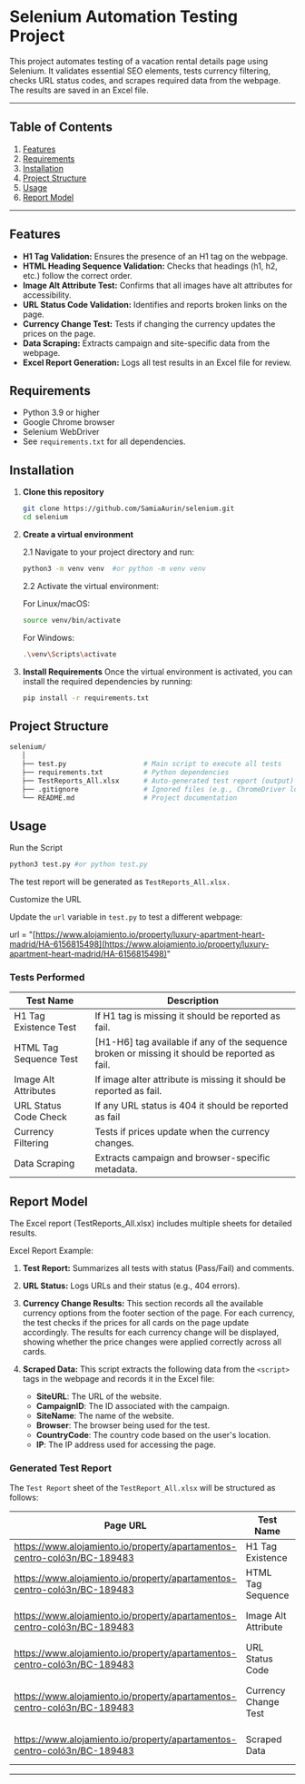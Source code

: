 # **Selenium Automation Testing Project**

This project automates testing of a vacation rental details page using Selenium. It validates essential SEO elements, tests currency filtering, checks URL status codes, and scrapes required data from the webpage. The results are saved in an Excel file.

---

## Table of Contents

1. [Features](#features)
2. [Requirements](#requirements)
3. [Installation](#installation)
4. [Project Structure](#project-structure)
5. [Usage](#usage)
6. [Report Model](#report-model)

---

## **Features**
- **H1 Tag Validation:** Ensures the presence of an H1 tag on the webpage.
- **HTML Heading Sequence Validation:** Checks that headings (h1, h2, etc.) follow the correct order.
- **Image Alt Attribute Test:** Confirms that all images have alt attributes for accessibility.
- **URL Status Code Validation:** Identifies and reports broken links on the page.
- **Currency Change Test:** Tests if changing the currency updates the prices on the page.
- **Data Scraping:** Extracts campaign and site-specific data from the webpage.
- **Excel Report Generation:** Logs all test results in an Excel file for review.


## **Requirements**
- Python 3.9 or higher
- Google Chrome browser
- Selenium WebDriver
- See `requirements.txt` for all dependencies.

## **Installation**

1. **Clone this repository**

   ```bash
   git clone https://github.com/SamiaAurin/selenium.git
   cd selenium
   ```
2. **Create a virtual environment** 

   2.1 Navigate to your project directory and run:

   ```bash
   python3 -m venv venv  #or python -m venv venv 
   ```
   2.2 Activate the virtual environment:
   
   For Linux/macOS:
   ```bash
   source venv/bin/activate   
   ```

   For Windows:
   ```bash
   .\venv\Scripts\activate
   ```

3. **Install Requirements** 
   Once the virtual environment is activated, you can install the required dependencies by running:

   ```bash
   pip install -r requirements.txt
   ```

## Project Structure

   ```bash
   selenium/
      │
      ├── test.py                   # Main script to execute all tests
      ├── requirements.txt          # Python dependencies
      ├── TestReports_All.xlsx      # Auto-generated test report (output)
      ├── .gitignore                # Ignored files (e.g., ChromeDriver logs, temporary files)
      └── README.md                 # Project documentation
   ```


## Usage

Run the Script

```bash
python3 test.py #or python test.py
```
The test report will be generated as `TestReports_All.xlsx.`

Customize the URL

Update the `url` variable in `test.py` to test a different webpage:

url = "[https://www.alojamiento.io/property/luxury-apartment-heart-madrid/HA-6156815498](https://www.alojamiento.io/property/luxury-apartment-heart-madrid/HA-6156815498)"


### **Tests Performed**

| **Test Name**            | **Description**                                          |
|--------------------------|----------------------------------------------------------|
| H1 Tag Existence Test    | If H1 tag is missing it should be reported as fail.                  |
| HTML Tag Sequence Test   | [H1-H6] tag available if any of the sequence broken or missing it should be reported as fail.|
| Image Alt Attributes     | If image alter attribute is missing it should be reported as fail.            |
| URL Status Code Check    | If any URL status is 404 it should be reported as fail                      |
| Currency Filtering       | Tests if prices update when the currency changes.        |
| Data Scraping            | Extracts campaign and browser-specific metadata. 


## Report Model
The Excel report (TestReports_All.xlsx) includes multiple sheets for detailed results.

Excel Report Example:
1. **Test Report:** Summarizes all tests with status (Pass/Fail) and comments.

2. **URL Status:** Logs URLs and their status (e.g., 404 errors).

3. **Currency Change Results:** This section records all the available currency options from the footer section of the page. For each currency, the test checks if the prices for all cards on the page update accordingly. The results for each currency change will be displayed, showing whether the price changes were applied correctly across all cards.

4. **Scraped Data:** This script extracts the following data from the `<script>` tags in the webpage and records it in the Excel file:

   - **SiteURL**: The URL of the website.
   - **CampaignID**: The ID associated with the campaign.
   - **SiteName**: The name of the website.
   - **Browser**: The browser being used for the test.
   - **CountryCode**: The country code based on the user's location.
   - **IP**: The IP address used for accessing the page. 

###  **Generated Test Report**

The `Test Report` sheet of the `TestReport_All.xlsx` will be structured as follows:

| **Page URL**                                                                                   | **Test Name**              | **Status** | **Comments**                                                                                                                                              |
|------------------------------------------------------------------------------------------------|----------------------------|------------|-----------------------------------------------------------------------------------------------------------------------------------------------------------|
| https://www.alojamiento.io/property/apartamentos-centro-coló3n/BC-189483                       | H1 Tag Existence           | Pass       | H1 tag found                                                                                                                                              |
| https://www.alojamiento.io/property/apartamentos-centro-coló3n/BC-189483                       | HTML Tag Sequence          | Fail       | Sequence broken: [1, 3, 2] |
| https://www.alojamiento.io/property/apartamentos-centro-coló3n/BC-189483                       | Image Alt Attribute        | Pass       | All images have alt attributes                                                                                                                             |
| https://www.alojamiento.io/property/apartamentos-centro-coló3n/BC-189483                       | URL Status Code            | Pass       | No broken links found                                                                                                                                     |
| https://www.alojamiento.io/property/apartamentos-centro-coló3n/BC-189483                       | Currency Change Test       | Pass       | Currency test results saved in Excel                                                                                                                       |
| https://www.alojamiento.io/property/apartamentos-centro-coló3n/BC-189483                       | Scraped Data               | Pass       | Data written to sheet                                                                                                                                     |

---


